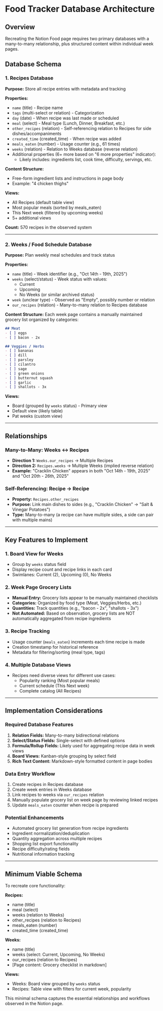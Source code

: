 # Food Tracker Database Architecture

## Overview

Recreating the Notion Food page requires two primary databases with a many-to-many relationship, plus structured content within individual week pages.

## Database Schema

### 1. Recipes Database

**Purpose:** Store all recipe entries with metadata and tracking

**Properties:**
- `name` (title) - Recipe name
- `tags` (multi-select or relation) - Categorization
- `day` (date) - When recipe was last made or scheduled
- `meal` (select) - Meal type (Lunch, Dinner, Breakfast, etc.)
- `other_recipes` (relation) - Self-referencing relation to Recipes for side dishes/accompaniments
- `created_time` (created_time) - When recipe was added
- `meals_eaten` (number) - Usage counter (e.g., 61 times)
- `weeks` (relation) - Relation to Weeks database (reverse relation)
- Additional properties (6+ more based on "6 more properties" indicator):
  - Likely includes: ingredients list, cook time, difficulty, servings, etc.

**Content Structure:**
- Free-form ingredient lists and instructions in page body
- Example: "4 chicken thighs"

**Views:**
- All Recipes (default table view)
- Most popular meals (sorted by meals_eaten)
- This Next week (filtered by upcoming weeks)
- 5+ additional views

**Count:** 570 recipes in the observed system

---

### 2. Weeks / Food Schedule Database

**Purpose:** Plan weekly meal schedules and track status

**Properties:**
- `name` (title) - Week identifier (e.g., "Oct 14th - 19th, 2025")
- `weeks` (select/status) - Week status with values:
  - Current
  - Upcoming
  - No Weeks (or similar archived status)
- `week` (unclear type) - Observed as "Empty", possibly number or relation
- `our_recipes` (relation) - Many-to-many relation to Recipes database

**Content Structure:**
Each week page contains a manually maintained grocery list organized by categories:

```markdown
## Meat
- [ ] eggs
- [ ] bacon - 2x

## Veggies / Herbs
- [ ] bananas
- [ ] dill
- [ ] parsley
- [ ] cilantro
- [ ] sage
- [ ] green onions
- [ ] butternut squash
- [ ] garlic
- [ ] shallots - 3x
```

**Views:**
- Board (grouped by `weeks` status) - Primary view
- Default view (likely table)
- Pat weeks (custom view)

---

## Relationships

### Many-to-Many: Weeks ↔ Recipes

- **Direction 1:** `Weeks.our_recipes` → Multiple Recipes
- **Direction 2:** `Recipes.weeks` → Multiple Weeks (implied reverse relation)
- **Example:** "Cracklin Chicken" appears in both "Oct 14th - 19th, 2025" and "Oct 20th - 26th, 2025"

### Self-Referencing: Recipe → Recipe

- **Property:** `Recipes.other_recipes`
- **Purpose:** Link main dishes to sides (e.g., "Cracklin Chicken" → "Salt & Vinegar Potatoes")
- **Type:** Many-to-many (a recipe can have multiple sides, a side can pair with multiple mains)

---

## Key Features to Implement

### 1. Board View for Weeks
- Group by `weeks` status field
- Display recipe count and recipe links in each card
- Swimlanes: Current (2), Upcoming (0), No Weeks

### 2. Week Page Grocery Lists
- **Manual Entry:** Grocery lists appear to be manually maintained checklists
- **Categories:** Organized by food type (Meat, Veggies/Herbs, etc.)
- **Quantities:** Track quantities (e.g., "bacon - 2x", "shallots - 3x")
- **Not Automated:** Based on observation, grocery lists are NOT automatically aggregated from recipe ingredients

### 3. Recipe Tracking
- Usage counter (`meals_eaten`) increments each time recipe is made
- Creation timestamp for historical reference
- Metadata for filtering/sorting (meal type, tags)

### 4. Multiple Database Views
- Recipes need diverse views for different use cases:
  - Popularity ranking (Most popular meals)
  - Current schedule (This Next week)
  - Complete catalog (All Recipes)

---

## Implementation Considerations

### Required Database Features
1. **Relation Fields:** Many-to-many bidirectional relations
2. **Select/Status Fields:** Single-select with defined options
3. **Formula/Rollup Fields:** Likely used for aggregating recipe data in week views
4. **Board Views:** Kanban-style grouping by select field
5. **Rich Text Content:** Markdown-style formatted content in page bodies

### Data Entry Workflow
1. Create recipes in Recipes database
2. Create week entries in Weeks database
3. Link recipes to weeks via `our_recipes` relation
4. Manually populate grocery list on week page by reviewing linked recipes
5. Update `meals_eaten` counter when recipe is prepared

### Potential Enhancements
- Automated grocery list generation from recipe ingredients
- Ingredient normalization/deduplication
- Quantity aggregation across multiple recipes
- Shopping list export functionality
- Recipe difficulty/rating fields
- Nutritional information tracking

---

## Minimum Viable Schema

To recreate core functionality:

**Recipes:**
- name (title)
- meal (select)
- weeks (relation to Weeks)
- other_recipes (relation to Recipes)
- meals_eaten (number)
- created_time (created_time)

**Weeks:**
- name (title)
- weeks (select: Current, Upcoming, No Weeks)
- our_recipes (relation to Recipes)
- [Page content: Grocery checklist in markdown]

**Views:**
- Weeks: Board view grouped by `weeks` status
- Recipes: Table view with filters for current week, popularity

This minimal schema captures the essential relationships and workflows observed in the Notion page.
